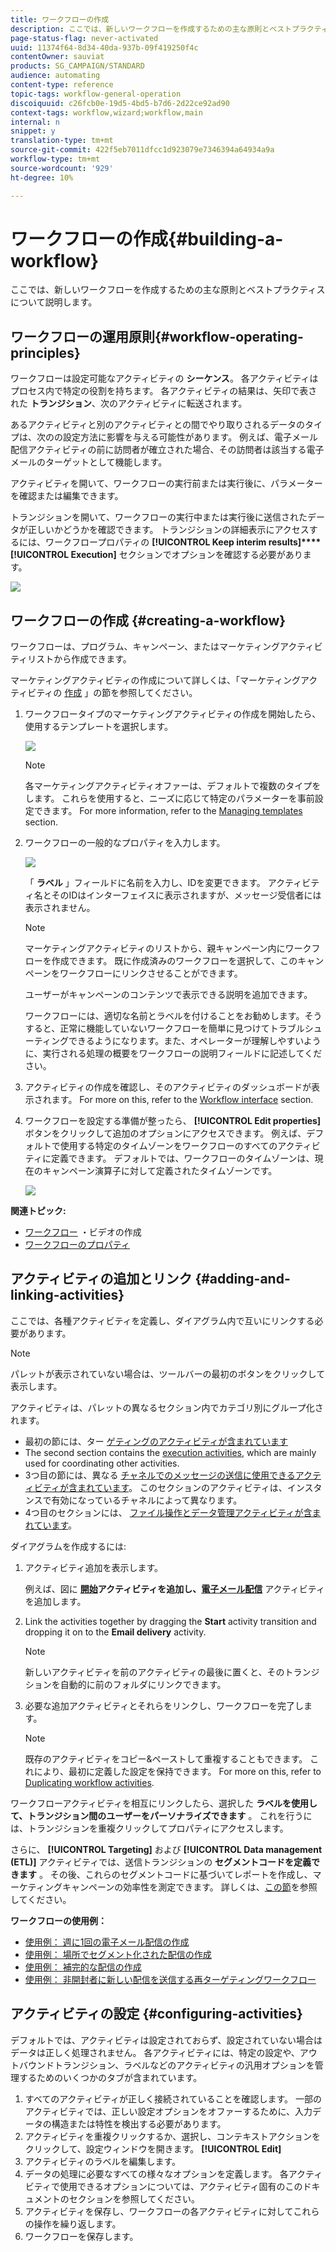 ```yaml
---
title: ワークフローの作成
description: ここでは、新しいワークフローを作成するための主な原則とベストプラクティスについて説明します。
page-status-flag: never-activated
uuid: 11374f64-8d34-40da-937b-09f419250f4c
contentOwner: sauviat
products: SG_CAMPAIGN/STANDARD
audience: automating
content-type: reference
topic-tags: workflow-general-operation
discoiquuid: c26fcb0e-19d5-4bd5-b7d6-2d22ce92ad90
context-tags: workflow,wizard;workflow,main
internal: n
snippet: y
translation-type: tm+mt
source-git-commit: 422f5eb7011dfcc1d923079e7346394a64934a9a
workflow-type: tm+mt
source-wordcount: '929'
ht-degree: 10%

---
```



# ワークフローの作成{#building-a-workflow}

ここでは、新しいワークフローを作成するための主な原則とベストプラクティスについて説明します。

## ワークフローの運用原則{#workflow-operating-principles}

ワークフローは設定可能なアクティビティの **シーケンス**。 各アクティビティはプロセス内で特定の役割を持ちます。 各アクティビティの結果は、矢印で表された **トランジション**、次のアクティビティに転送されます。

あるアクティビティと別のアクティビティとの間でやり取りされるデータのタイプは、次のの設定方法に影響を与える可能性があります。 例えば、電子メール配信アクティビティの前に訪問者が確立された場合、その訪問者は該当する電子メールのターゲットとして機能します。

アクティビティを開いて、ワークフローの実行前または実行後に、パラメーターを確認または編集できます。

トランジションを開いて、ワークフローの実行中または実行後に送信されたデータが正しいかどうかを確認できます。 トランジションの詳細表示にアクセスするには、ワークフロープロパティの **[!UICONTROL Keep interim results]****[!UICONTROL Execution]** セクションでオプションを確認する必要があります。

![](assets/workflow_overview.png)


## ワークフローの作成 {#creating-a-workflow}

ワークフローは、プログラム、キャンペーン、またはマーケティングアクティビティリストから作成できます。

マーケティングアクティビティの作成について詳しくは、「マーケティングアクティビティの [作成](../../start/using/marketing-activities.md#creating-a-marketing-activity) 」の節を参照してください。

1. ワークフロータイプのマーケティングアクティビティの作成を開始したら、使用するテンプレートを選択します。

   ![](assets/workflow_creation_1.png)

   >[!NOTE]
   >
   >各マーケティングアクティビティオファーは、デフォルトで複数のタイプをします。 これらを使用すると、ニーズに応じて特定のパラメーターを事前設定できます。 For more information, refer to the [Managing templates](../../start/using/marketing-activity-templates.md) section.

1. ワークフローの一般的なプロパティを入力します。

   ![](assets/workflow_creation_2.png)

   「 **ラベル** 」フィールドに名前を入力し、IDを変更できます。 アクティビティ名とそのIDはインターフェイスに表示されますが、メッセージ受信者には表示されません。

   >[!NOTE]
   >
   >マーケティングアクティビティのリストから、親キャンペーン内にワークフローを作成できます。 既に作成済みのワークフローを選択して、このキャンペーンをワークフローにリンクさせることができます。

   ユーザーがキャンペーンのコンテンツで表示できる説明を追加できます。

   ワークフローには、適切な名前とラベルを付けることをお勧めします。そうすると、正常に機能していないワークフローを簡単に見つけてトラブルシューティングできるようになります。また、オペレーターが理解しやすいように、実行される処理の概要をワークフローの説明フィールドに記述してください。

1. アクティビティの作成を確認し、そのアクティビティのダッシュボードが表示されます。 For more on this, refer to the [Workflow interface](../../automating/using/workflow-interface.md) section.

1. ワークフローを設定する準備が整ったら、 **[!UICONTROL Edit properties]** ボタンをクリックして追加のオプションにアクセスできます。 例えば、デフォルトで使用する特定のタイムゾーンをワークフローのすべてのアクティビティに定義できます。 デフォルトでは、ワークフローのタイムゾーンは、現在のキャンペーン演算子に対して定義されたタイムゾーンです。

   ![](assets/workflow_properties.png)

**関連トピック:**

* [ワークフロー](https://docs.adobe.com/content/help/en/campaign-standard/using/managing-processes-and-data/workflow-general-operation/building-a-workflow.html) ・ビデオの作成
* [ワークフローのプロパティ](../../automating/using/managing-execution-options.md)

## アクティビティの追加とリンク {#adding-and-linking-activities}

ここでは、各種アクティビティを定義し、ダイアグラム内で互いにリンクする必要があります。

>[!NOTE]
>
>パレットが表示されていない場合は、ツールバーの最初のボタンをクリックして表示します。

アクティビティは、パレットの異なるセクション内でカテゴリ別にグループ化されます。

* 最初の節には、ター [ゲティングのアクティビティが含まれています](../../automating/using/about-targeting-activities.md)
* The second section contains the [execution activities](../../automating/using/about-execution-activities.md), which are mainly used for coordinating other activities.
* 3つ目の節には、異なる [チャネルでのメッセージの送信に使用できるアクティビティが含まれています](../../automating/using/about-channel-activities.md)。 このセクションのアクティビティは、インスタンスで有効になっているチャネルによって異なります。
* 4つ目のセクションには、 [ファイル操作とデータ管理アクティビティが含まれています](../../automating/using/about-data-management-activities.md)。

ダイアグラムを作成するには:

1. アクティビティ追加を表示します。

   例えば、図に **[開始](../../automating/using/start-and-end.md)**アクティビティを追加し、**[&#x200B;電子メール配信](../../automating/using/email-delivery.md)** アクティビティを追加します。

1. Link the activities together by dragging the **Start** activity transition and dropping it on to the **Email delivery** activity.

   >[!NOTE]
   >
   >新しいアクティビティを前のアクティビティの最後に置くと、そのトランジションを自動的に前のフォルダにリンクできます。

1. 必要な追加アクティビティとそれらをリンクし、ワークフローを完了します。

   >[!NOTE]
   >
   >既存のアクティビティをコピー&amp;ペーストして重複することもできます。 これにより、最初に定義した設定を保持できます。 For more on this, refer to [Duplicating workflow activities](../../automating/using/workflow-interface.md#duplicating-workflow-activities).

ワークフローアクティビティを相互にリンクしたら、選択した **ラベルを使用して、トランジション間のユーザーをパーソナライズできます** 。 これを行うには、トランジションを重複クリックしてプロパティにアクセスします。

さらに、 **[!UICONTROL Targeting]** および **[!UICONTROL Data management (ETL)]** アクティビティでは、送信トランジションの **セグメントコードを定義できます** 。 その後、これらのセグメントコードに基づいてレポートを作成し、マーケティングキャンペーンの効率性を測定できます。 詳しくは、[この節](../../reporting/using/creating-a-report-workflow-segment.md)を参照してください。

**ワークフローの使用例：**

* [使用例： 週に1回の電子メール配信の作成](../../automating/using/workflow-weekly-offer.md)
* [使用例： 場所でセグメント化された配信の作成](../../automating/using/workflow-segmentation-location.md)
* [使用例： 補完的な配信の作成](../../automating/using/workflow-created-query-with-complement.md)
* [使用例： 非開封者に新しい配信を送信する再ターゲティングワークフロー](../../automating/using/workflow-cross-channel-retargeting.md)

## アクティビティの設定 {#configuring-activities}

デフォルトでは、アクティビティは設定されておらず、設定されていない場合はデータは正しく処理されません。 各アクティビティには、特定の設定や、アウトバウンドトランジション、ラベルなどのアクティビティの汎用オプションを管理するためのいくつかのタブが含まれています。

1. すべてのアクティビティが正しく接続されていることを確認します。 一部のアクティビティでは、正しい設定オプションをオファーするために、入力データの構造または特性を検出する必要があります。
1. アクティビティを重複クリックするか、選択し、コンテキストアクションをクリックして、設定ウィンドウを開きます。 **[!UICONTROL Edit]**
1. アクティビティのラベルを編集します。
1. データの処理に必要なすべての様々なオプションを定義します。 各アクティビティで使用できるオプションについては、アクティビティ固有のこのドキュメントのセクションを参照してください。
1. アクティビティを保存し、ワークフローの各アクティビティに対してこれらの操作を繰り返します。
1. ワークフローを保存します。
